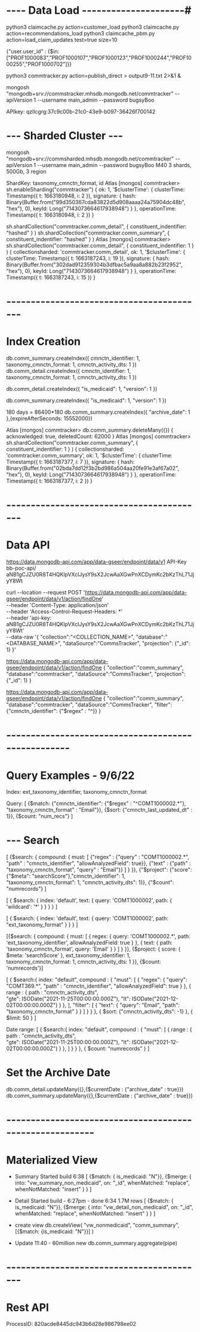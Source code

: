 # ---- Data Load ---------------------#
python3 claimcache.py action=customer_load
python3 claimcache.py action=recommendations_load
python3 claimcache_pbm.py action=load_claim_updates test=true size=10

{"user.user_id" : {$in: ["PROF1000083","PROF1000107","PROF1000123","PROF1000244","PROF1000255","PROF1000702"]}}

python3 commtracker.py action=publish_direct > output9-11.txt 2>&1 &

mongosh "mongodb+srv://commstracker.mhsdb.mongodb.net/commtracker" --apiVersion 1 --username main_admin --password bugsyBoo

APIkey: qzllcgrg:37c9c00b-21c0-43e9-b097-36426f700142

# --- Sharded Cluster --- #
mongosh "mongodb+srv://commsharded.mhsdb.mongodb.net/commtracker" --apiVersion 1 --username main_admin --password bugsyBoo
M40 3 shards, 500Gb, 3 region

ShardKey: taxonomy_cmnctn_format, id
Atlas [mongos] commtracker> sh.enableSharding("commtracker")
{
  ok: 1,
  '$clusterTime': {
    clusterTime: Timestamp({ t: 1663180948, i: 2 }),
    signature: {
      hash: Binary(Buffer.from("99d350367cda83822d5d908aaaa24a75904dc48b", "hex"), 0),
      keyId: Long("7143073664617938948")
    }
  },
  operationTime: Timestamp({ t: 1663180948, i: 2 })
}

sh.shardCollection("commtracker.comm_detail", { constituent_indentifier: "hashed" } )
sh.shardCollection("commtracker.comm_summary", { constituent_indentifier: "hashed" } )
Atlas [mongos] commtracker> sh.shardCollection("commtracker.comm_detail", { constituent_indentifier: 1 } )
{
  collectionsharded: 'commtracker.comm_detail',
  ok: 1,
  '$clusterTime': {
    clusterTime: Timestamp({ t: 1663187243, i: 19 }),
    signature: {
      hash: Binary(Buffer.from("302dad912359304b3dfbac5a9aa8a882b23f2952", "hex"), 0),
      keyId: Long("7143073664617938948")
    }
  },
  operationTime: Timestamp({ t: 1663187243, i: 15 })
}

# ----------------------------------------- #
#  Index Creation
db.comm_summary.createIndex({
    cmnctn_identifier: 1, taxonomy_cmnctn_format: 1, cmnctn_activity_dts: 1
})
db.comm_detail.createIndex({
    cmnctn_identifier: 1, taxonomy_cmnctn_format: 1, cmnctn_activity_dts: 1
})

db.comm_detail.createIndex({
  "is_medicaid": 1,
  "version": 1
})

db.comm_summary.createIndex({
  "is_medicaid": 1,
  "version": 1
})

180 days = 86400*180
db.comm_summary.createIndex({
  "archive_date": 1
},{expireAfterSeconds: 15552000})

Atlas [mongos] commtracker> db.comm_summary.deleteMany({})
{ acknowledged: true, deletedCount: 62000 }
Atlas [mongos] commtracker> sh.shardCollection("commtracker.comm_summary", { constituent_indentifier: 1 } )
{
  collectionsharded: 'commtracker.comm_summary',
  ok: 1,
  '$clusterTime': {
    clusterTime: Timestamp({ t: 1663187377, i: 7 }),
    signature: {
      hash: Binary(Buffer.from("02bda7dd12f3b2bd986a504aa20fe91e3af67a02", "hex"), 0),
      keyId: Long("7143073664617938948")
    }
  },
  operationTime: Timestamp({ t: 1663187377, i: 2 })
}

# ----------------------------------------- #
#  Data API
https://data.mongodb-api.com/app/data-gseer/endpoint/data/v1
API-Key
bb-poc-api/ aNB1gCJZU0R8T4HQKlpVXclJysY9sX2JcwAaXGwPnXCDymKc2bKzThL71JjyY8Wt

curl --location --request POST 'https://data.mongodb-api.com/app/data-gseer/endpoint/data/v1/action/findOne' \
--header 'Content-Type: application/json' \
--header 'Access-Control-Request-Headers: *' \
--header 'api-key: aNB1gCJZU0R8T4HQKlpVXclJysY9sX2JcwAaXGwPnXCDymKc2bKzThL71JjyY8Wt' \
--data-raw '{
    "collection":"<COLLECTION_NAME>",
    "database":"<DATABASE_NAME>",
    "dataSource":"CommsTracker",
    "projection": {"_id": 1}
}'

https://data.mongodb-api.com/app/data-gseer/endpoint/data/v1/action/findOne
{
    "collection":"comm_summary",
    "database":"commtracker",
    "dataSource":"CommsTracker",
    "projection": {"_id": 1}
}

https://data.mongodb-api.com/app/data-gseer/endpoint/data/v1/action/findOne
{
    "collection":"comm_summary",
    "database":"commtracker",
    "dataSource":"CommsTracker",
    "filter": {"cmnctn_identifier": {"$regex" : "^}}
}

# --------------------------------------------------- #
# Query Examples - 9/6/22

Index: ext_taxonomy_identifier,  taxonomy_cmnctn_format

Query:
[
    {$match: {"cmnctn_identifier": {"$regex" : "^COMT1000002.*"}, "taxonomy_cmnctn_format" : "Email"}},
    {$sort: {"cmnctn_last_updated_dt" : 1}},
    {$count: "num_recs"}
]
# --- Search
[
    {$search: {
        compound: {
            must: [
                {"regex" : {"query" : "COMT1000002.*", "path" : "cmnctn_identifier", "allowAnalyzedField": true}},
                {"text" : {"path" : "taxonomy_cmnctn_format", "query" : "Email"}}
            ]
        }
    }},
    {"$project": {"score": {"$meta": "searchScore"},"cmnctn_identifier": 1, "taxonomy_cmnctn_format": 1, "cmnctn_activity_dts": 1}},
    {"$count": "numrecords"}
]

[
  {
    $search: {
      index: 'default',
      text: {
        query: 'COMT1000002',
        path: {
          'wildcard': '*'
        }
      }
    }
  }
]

[
  {
    $search: {
      index: 'default',
      text: {
        query: 'COMT1000002',
        path: "ext_taxonomy_format"
      }
    }
  }
]

[{$search: {
  compound: {
    must: [
      {
        regex: {
          query: 'COMT1000002.*',
          path: 'ext_taxonomy_identifier',
          allowAnalyzedField: true
        }
      },
      {
        text: {
          path: 'taxonomy_cmnctn_format',
          query: 'Email'
        }
      }
    ]
  }
}}, {$project: {
  score: {
    $meta: 'searchScore'
  },
  ext_taxonomy_identifier: 1,
  taxonomy_cmnctn_format: 1,
  cmnctn_activity_dts: 1
}}, {$count: 'numrecords'}]


[
   {
      $search:{
         index: "default",
         compound : { 
            "must": [
               { 
                  "regex": { 
                      "query": "COMT369.*", 
                      "path" : "cmnctn_identifier",
                      "allowAnalyzedField": true
                  } 
               },
               { 
                  range :  { 
                     path : "cmnctn_activity_dts",  
                     "gte": ISODate("2021-11-25T00:00:00.000Z"), 
                     "lt": ISODate("2021-12-02T00:00:00.000Z") 
                  } 
               },
            ],
            "filter": [ 
                { 
                    "text": { 
                        "query":  "Email", 
                        "path": "taxonomy_cmnctn_format" 
                    } 
                }
            ]
        } 
    } 
   },
   {
      $sort: {"cmnctn_activity_dts": -1}
   },
   {
      $limit: 50
   }
]

Date range:
[
   {
      $search:{
         index: "default",
         compound : { 
            "must": [
               { 
                  range :  { 
                     path : "cmnctn_activity_dts",  
                     "gte": ISODate("2021-11-25T00:00:00.000Z"), 
                     "lt": ISODate("2021-12-02T00:00:00.000Z") 
                  } 
               },
            ]
        } 
    } 
   },
   {
      $count: "numrecords"
   }
]

#   Set the Archive Date
db.comm_detail.updateMany({},{$currentDate : {"archive_date" : true}})
db.comm_summary.updateMany({},{$currentDate : {"archive_date" : true}})
# -------------------------------------------------------- #
#  Materialized View

- Summary
Started build 6:38
[
    {$match: { is_medicaid: "N"}},
    {$merge: {
         into: "vw_summary_non_medicaid",
         on: "_id",
         whenMatched: "replace",
         whenNotMatched: "insert"
      }
   }
]

- Detail
Started build - 6:27pm - done 6:34 1.7M rows
[
    {$match: { is_medicaid: "N"}},
    {$merge: {
         into: "vw_detail_non_medicaid",
         on: "_id",
         whenMatched: "replace",
         whenNotMatched: "insert"
      }
   }
]

- create view
db.createView(
    "vw_nonmedicaid",
    "comm_summary",
    [{$match: {is_medicaid: "N"}}]
)


- Update 11:40 - 60million new
db.comm_summary.aggregate(pipe)

# ----------------------------------------- #
#  Rest API

ProcessID: 820acde8445dc943b6d28e986798ee02
